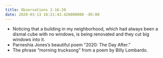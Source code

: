 ```yaml
---
title: Observations 2-16-20
date: 2020-03-13 16:21:43.426000000 -05:00
---
```


- Noticing that a building in my neighborhood, which had always been a dismal cube with no windows, is being renovated and they cut big windows into it.
- Parneshia Jones’s beautiful poem “2020: The Day After.”
- The phrase “morning trucksong” from a poem by Billy Lombardo.
